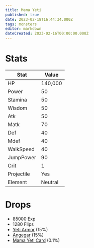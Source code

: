 ```yaml
---
title: Mama Yeti
published: true
date: 2023-02-18T16:44:34.000Z
tags: monsters
editor: markdown
dateCreated: 2023-02-16T00:00:00.000Z
---
```


# Stats
|Stat|Value|
|-|-|
|HP|140,000|
|Power|50|
|Stamina|50|
|Wisdom|50|
|Atk|50|
|Matk|70|
|Def|40|
|Mdef|40|
|WalkSpeed|40|
|JumpPower|90|
|Crit|1|
|Projectile|Yes|
|Element|Neutral|

# Drops
 * 85000 Exp
 * 1280 Flips
 * [Yeti Armor](/items/yeti-armor.md) (15%)
 * [Angegar](/items/angegar.md) (15%)
 * [Mama Yeti Card](/items/mama-yeti-card.md) (0.1%)
